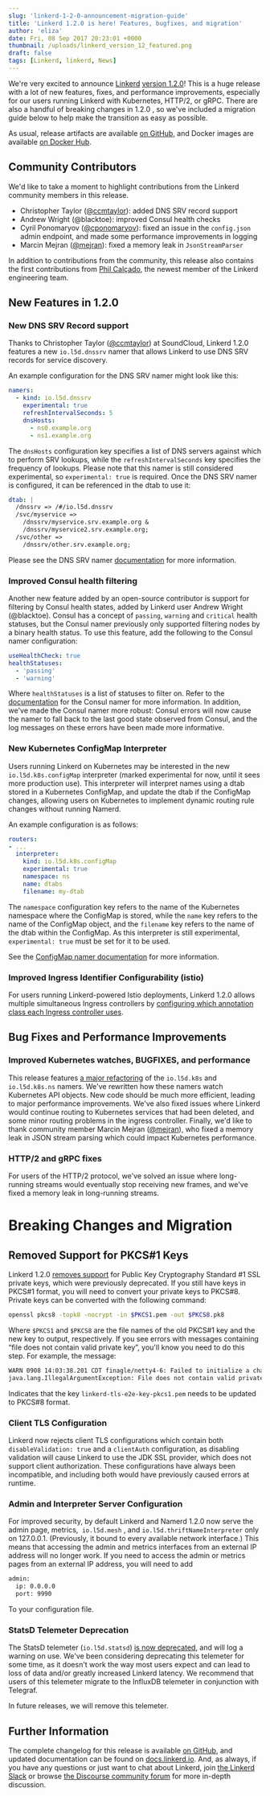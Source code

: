 ```yaml
---
slug: 'linkerd-1-2-0-announcement-migration-guide'
title: 'Linkerd 1.2.0 is here! Features, bugfixes, and migration'
author: 'eliza'
date: Fri, 08 Sep 2017 20:23:01 +0000
thumbnail: /uploads/linkerd_version_12_featured.png
draft: false
tags: [Linkerd, linkerd, News]
---
```


We're very excited to announce
[Linkerd](https://github.com/linkerd/linkerd/releases/tag/1.2.0) [version
1.2.0](https://github.com/linkerd/linkerd/releases/tag/1.2.0)! This is a huge
release with a lot of new features, fixes, and performance improvements,
especially for our users running Linkerd with Kubernetes, HTTP/2, or gRPC. There
are also a handful of breaking changes in 1.2.0 , so we've included a migration
guide below to help make the transition as easy as possible.

As usual, release artifacts are available [on
GitHub](https://github.com/linkerd/linkerd/releases/tag/1.2.0), and Docker
images are available [on Docker
Hub](https://hub.docker.com/r/buoyantio/linkerd/).

## Community Contributors

We'd like to take a moment to highlight contributions from the Linkerd community
members in this release.

- Christopher Taylor ([@ccmtaylor](https://github.com/ccmtaylor)): added DNS SRV
  record support
- Andrew Wright (@blacktoe): improved Consul health checks
- Cyril Ponomaryov ([@cponomaryov](https://github.com/cponomaryov)): fixed an
  issue in the `config.json` admin endpoint, and made some performance
  improvements in logging
- Marcin Mejran ([@mejran](https://github.com/mejran)): fixed a memory leak in
  `JsonStreamParser`

In addition to contributions from the community, this release also contains the
first contributions from [Phil
Calçado](http://philcalcado.com/2017/08/09/buoyant.html), the newest member of
the Linkerd engineering team.

## New Features in 1.2.0

### New DNS SRV Record support

Thanks to Christopher Taylor ([@ccmtaylor](https://github.com/ccmtaylor)) at
SoundCloud, Linkerd 1.2.0 features a new `io.l5d.dnssrv` namer that allows
Linkerd to use DNS SRV records for service discovery.

An example configuration for the DNS SRV namer might look like this:

```yml
namers:
  - kind: io.l5d.dnssrv
    experimental: true
    refreshIntervalSeconds: 5
    dnsHosts:
      - ns0.example.org
      - ns1.example.org
```

The `dnsHosts` configuration key specifies a list of DNS servers against which
to perform SRV lookups, while the `refreshIntervalSeconds` key specifies the
frequency of lookups. Please note that this namer is still considered
experimental, so `experimental: true` is required. Once the DNS SRV namer is
configured, it can be referenced in the dtab to use it:

```yml
dtab: |
  /dnssrv => /#/io.l5d.dnssrv
  /svc/myservice =>
    /dnssrv/myservice.srv.example.org &
    /dnssrv/myservice2.srv.example.org;
  /svc/other =>
    /dnssrv/other.srv.example.org;
```

Please see the DNS SRV namer
[documentation](https://linkerd.io/config/head/linkerd/index.html#dns-srv-records)
for more information.

### Improved Consul health filtering

Another new feature added by an open-source contributor is support for filtering
by Consul health states, added by Linkerd user Andrew Wright
(@blacktoe). Consul has a concept of `passing`,
`warning` and `critical` health statuses, but the Consul namer previously only
supported filtering nodes by a binary health status. To use this feature, add
the following to the Consul namer configuration:

```yml
useHealthCheck: true
healthStatuses:
  - 'passing'
  - 'warning'
```

Where `healthStatuses` is a list of statuses to filter on. Refer to the
[documentation](https://linkerd.io/config/1.2.0/linkerd/index.html#consul-configuration)
for the Consul namer for more information. In addition, we've made the Consul
namer more robust: Consul errors will now cause the namer to fall back to the
last good state observed from Consul, and the log messages on these errors have
been made more informative.

### New Kubernetes ConfigMap Interpreter

Users running Linkerd on Kubernetes may be interested in the new
`io.l5d.k8s.configMap` interpreter (marked experimental for now, until it sees
more production use). This interpreter will interpret names using a dtab stored
in a Kubernetes ConfigMap, and update the dtab if the ConfigMap changes,
allowing users on Kubernetes to implement dynamic routing rule changes without
running Namerd.

An example configuration is as follows:

```yml
routers:
- ...
  interpreter:
    kind: io.l5d.k8s.configMap
    experimental: true
    namespace: ns
    name: dtabs
    filename: my-dtab
```

The `namespace` configuration key refers to the name of the Kubernetes namespace
where the ConfigMap is stored, while the `name` key refers to the name of the
ConfigMap object, and the `filename` key refers to the name of the dtab within
the ConfigMap. As this interpreter is still experimental, `experimental: true`
must be set for it to be used.

See the [ConfigMap namer
documentation](https://linkerd.io/config/1.2.0/linkerd/index.html#kubernetes-configmap)
for more information.

### Improved Ingress Identifier Configurability (istio)

For users running Linkerd-powered Istio deployments, Linkerd 1.2.0 allows
multiple simultaneous Ingress controllers by [configuring which annotation class
each Ingress controller
uses](https://github.com/linkerd/linkerd/blob/master/linkerd/docs/protocol-http.md).

## Bug Fixes and Performance Improvements

### Improved Kubernetes watches, BUGFIXES, and performance

This release features [a major
refactoring](https://github.com/linkerd/linkerd/pull/1603) of the `io.l5d.k8s`
and `io.l5d.k8s.ns` namers. We've rewritten how these namers watch Kubernetes
API objects. New code should be much more efficient, leading to major
performance improvements. We've also fixed issues where Linkerd would continue
routing to Kubernetes services that had been deleted, and some minor routing
problems in the ingress controller. Finally, we'd like to thank community member
Marcin Mejran ([@mejran](https://github.com/mejran)), who fixed a memory leak in
JSON stream parsing which could impact Kubernetes performance.

### HTTP/2 and gRPC fixes

For users of the HTTP/2 protocol, we've solved an issue where long-running
streams would eventually stop receiving new frames, and we've fixed a memory
leak in long-running streams.

# Breaking Changes and Migration

## Removed Support for PKCS#1 Keys

Linkerd 1.2.0 [removes support](https://github.com/linkerd/linkerd/pull/1590)
for Public Key Cryptography Standard #1 SSL private keys, which were previously
deprecated. If you still have keys in PKCS#1 format, you will need to convert
your private keys to PKCS#8. Private keys can be converted with the following
command:

```bash
openssl pkcs8 -topk8 -nocrypt -in $PKCS1.pem -out $PKCS8.pk8
```

Where `$PKCS1` and `$PKCS8` are the file names of the old PKCS#1 key and the new
key to output, respectively. If you see errors with messages containing “file
does not contain valid private key”, you'll know you need to do this step. For
example, the message:

```txt
WARN 0908 14:03:38.201 CDT finagle/netty4-6: Failed to initialize a channel. Closing: [id: 0xdd6c26dd]
java.lang.IllegalArgumentException: File does not contain valid private key: finagle/h2/src/e2e/resources/linkerd-tls-e2e-key-pkcs1.pem
```

Indicates that the key `linkerd-tls-e2e-key-pkcs1.pem` needs to be updated to
PKCS#8 format.

### Client TLS Configuration

Linkerd now rejects client TLS configurations which contain both
`disableValidation: true` and a `clientAuth` configuration, as disabling
validation will cause Linkerd to use the JDK SSL provider, which does not
support client authorization. These configurations have always been
incompatible, and including both would have previously caused errors at runtime.

### Admin and Interpreter Server Configuration

For improved security, by default Linkerd and Namerd 1.2.0 now serve the admin
page, metrics,  `io.l5d.mesh` , and `io.l5d.thriftNameInterpreter` only on
127.0.0.1. (Previously, it bound to every available network interface.) This
means that accessing the admin and metrics interfaces from an external IP
address will no longer work. If you need to access the admin or metrics pages
from an external IP address, you will need to add

```txt
admin:
  ip: 0.0.0.0
  port: 9990
```

To your configuration file.

### StatsD Telemeter Deprecation

The StatsD telemeter (`io.l5d.statsd`) [is now
deprecated](https://discourse.linkerd.io/t/deprecating-the-statsd-telemeter/268/1),
and will log a warning on use. We've been considering deprecating this telemeter
for some time, as it doesn't work the way most users expect and can lead to loss
of data and/or greatly increased Linkerd latency. We recommend that users of
this telemeter migrate to the InfluxDB telemeter in conjunction with Telegraf.

In future releases, we will remove this telemeter.

## Further Information

The complete changelog for this release is available [on
GitHub](https://github.com/linkerd/linkerd/blob/master/CHANGES.md#120-2017-09-07),
and updated documentation can be found on
[docs.linkerd.io](https://linkerd.io/config/1.2.0/linkerd/index.html). And, as
always, if you have any questions or just want to chat about Linkerd, join [the
Linkerd Slack](http://slack.linkerd.io/) or browse [the Discourse community
forum](https://discourse.linkerd.io) for more in-depth discussion.
